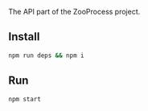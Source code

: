 The API part of the ZooProcess project.



## Install

```bash
npm run deps && npm i
```

## Run

```bash
npm start
```
